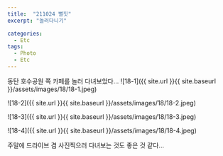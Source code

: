 ```yaml
---
title:  "211024 뻘짓"
excerpt: "놀러다니기"

categories: 
  - Etc
tags:
  - Photo
  - Etc
---
```


동탄 호수공원 쪽 카페를 놀러 다녀보았다...
![18-1]({{ site.url }}{{ site.baseurl }}/assets/images/18/18-1.jpeg)

![18-2]({{ site.url }}{{ site.baseurl }}/assets/images/18/18-2.jpeg)

![18-3]({{ site.url }}{{ site.baseurl }}/assets/images/18/18-3.jpeg)

![18-4]({{ site.url }}{{ site.baseurl }}/assets/images/18/18-4.jpeg)

주말에 드라이브 겸 사진찍으러 다녀보는 것도 좋은 것 같다...